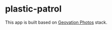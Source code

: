 # plastic-patrol

This app is built based on [Geovation Photos](https://github.com/Geovation/photos) stack.